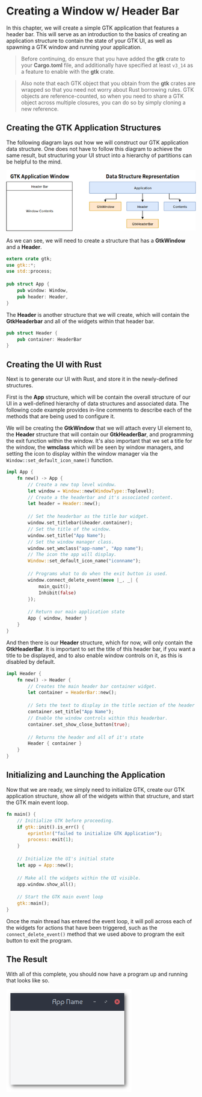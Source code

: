 # Creating a Window w/ Header Bar

In this chapter, we will create a simple GTK application that features a header bar. This will
serve as an introduction to the basics of creating an application structure to contain the
state of your GTK UI, as well as spawning a GTK window and running your application.

> Before continuing, do ensure that you have added the **gtk** crate to your **Cargo.toml** file,
> and additionally have specified at least `v3_14` as a feature to enable with the **gtk** crate.

> Also note that each GTK object that you obtain from the **gtk** crates are wrapped so that you
> need not worry about Rust borrowing rules. GTK objects are reference-counted, so when you need
> to share a GTK object across multiple closures, you can do so by simply cloning a new
> reference.

## Creating the GTK Application Structures

The following diagram lays out how we will construct our GTK application data structure. One does
not have to follow this diagram to achieve the same result, but structuring your UI struct into a
hierarchy of partitions can be helpful to the mind.

<img src="images/ch1_diagram.png" />

As we can see, we will need to create a structure that has a **GtkWindow** and a **Header**.

```rust
extern crate gtk;
use gtk::*;
use std::process;

pub struct App {
    pub window: Window,
    pub header: Header,
}
```

The **Header** is another structure that we will create, which will contain the **GtkHeaderbar** and
all of the widgets within that header bar.

```rust
pub struct Header {
    pub container: HeaderBar
}
```

## Creating the UI with Rust

Next is to generate our UI with Rust, and store it in the newly-defined structures.

First is the **App** structure, which will be contain the overall structure of our UI in a
well-defined hierarchy of data structures and associated data. The following code example
provides in-line comments to describe each of the methods that are being used to configure it.

We will be creating the **GtkWindow** that we will attach every UI element to, the **Header**
structure that will contain our **GtkHeaderBar**, and programming the exit function within the
window. It's also important that we set a title for the window, the **wmclass** which will be
seen by window managers, and setting the icon to display within the window manager via the
`Window::set_default_icon_name()` function.

```rust
impl App {
    fn new() -> App {
        // Create a new top level window.
        let window = Window::new(WindowType::Toplevel);
        // Create a the headerbar and it's associated content.
        let header = Header::new();

        // Set the headerbar as the title bar widget.
        window.set_titlebar(&header.container);
        // Set the title of the window.
        window.set_title("App Name");
        // Set the window manager class.
        window.set_wmclass("app-name", "App name");
        // The icon the app will display.
        Window::set_default_icon_name("iconname");

        // Programs what to do when the exit button is used.
        window.connect_delete_event(move |_, _| {
            main_quit();
            Inhibit(false)
        });

        // Return our main application state
        App { window, header }
    }
}
```

And then there is our **Header** structure, which for now, will only contain the **GtkHeaderBar**.
It is important to set the title of this header bar, if you want a title to be displayed, and to
also enable window controls on it, as this is disabled by default.

```rust
impl Header {
    fn new() -> Header {
        // Creates the main header bar container widget.
        let container = HeaderBar::new();

        // Sets the text to display in the title section of the header bar.
        container.set_title("App Name");
        // Enable the window controls within this headerbar.
        container.set_show_close_button(true);

        // Returns the header and all of it's state
        Header { container }
    }
}
```

## Initializing and Launching the Application

Now that we are ready, we simply need to initialize GTK, create our GTK application structure,
show all of the widgets within that structure, and start the GTK main event loop.

```rust
fn main() {
    // Initialize GTK before proceeding.
    if gtk::init().is_err() {
        eprintln!("failed to initialize GTK Application");
        process::exit(1);
    }

    // Initialize the UI's initial state
    let app = App::new();

    // Make all the widgets within the UI visible.
    app.window.show_all();

    // Start the GTK main event loop
    gtk::main();
}
```

Once the main thread has entered the event loop, it will poll across each of the widgets for
actions that have been triggered, such as the `connect_delete_event()` method that we used
above to program the exit button to exit the program.

## The Result

With all of this complete, you should now have a program up and running that looks like so.

<img src="images/headerbar.png" />